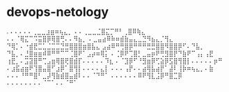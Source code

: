 # devops-netology
.
⠄⠄⠄⠄⠄⢀⣀⣀⣰⣶⠶⢦⣄⡀
⠄⠄⢀⣀⣀⣈⣿⣍⡉⠛⠃⢀⣿⠿⢷⣄
⠄⠄⠈⢿⣍⠉⠩⣭⣿⡿⢿⣿⢛⠄⠄⠻⣦⡀
⠄⣀⣤⣴⠿⠷⠶⣾⣷⣤⣄⣀⣙⠻⣦⣄⡈⢻⣄
⠙⢿⡁⠄⠐⣾⣟⣉⣁⣈⣉⣉⣙⣛⣿⣿⣿⣶⣿⣧⣄
⣠⣴⠿⠛⢛⣿⡿⠛⠛⠛⣛⣛⣿⣿⠻⣿⣿⡿⠋⠄⠙⣧⡀
⠙⣧⡀⠄⣘⣿⣶⣶⠾⠿⠛⠛⠉⠉⢈⣿⠟⠁⣠⡴⠶⢿⡅
⠄⢈⡿⠟⢉⣿⡃⣀⣤⡶⠟⢛⣻⣿⡟⠙⣷⠟⠉⢠⡄⢠⣟
⢰⣟⡀⠄⣩⣽⣿⠛⢉⣠⣶⢿⣿⢟⣿⣾⡏⠄⠄⠄⠄⠄⠹⣆
⠄⠈⣹⡿⠋⠘⣻⣶⡿⢋⣵⡿⣫⣿⢻⣿⡇⠄⠄⠄⠄⠄⡶⠛
⠄⣰⣯⣴⣶⠟⢹⣿⣤⣿⠋⣰⡿⠁⣿⢻⡇⠄⠄⠄⠄⣄⡇
⠄⠄⠄⢠⡟⠄⠄⣴⢿⣧⣴⡟⠁⣼⠇⢸⡷⠶⢦⣄⡀⠄⣷
⠄⠄⠄⠘⠛⠛⣿⠃⣀⡼⢻⣷⣾⣿⣤⣾⠇⠄⠄⠈⠙⠛⠁
⠄⠄⠄⠄⠄⠄⠿⠟⢻⣇⣨⡿⠛⣿⣉⡿
⠄⠄⠄⠄⠄⠄⠄⠄⠈⠉⠁⠄⠄⠈⠛⠁